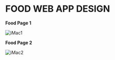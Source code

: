 # FOOD WEB APP DESIGN

**Food Page 1**

![iMac1](https://user-images.githubusercontent.com/54769213/107539945-1434d400-6bf8-11eb-9224-d24b873449a3.png)

**Food Page 2**

![iMac2](https://user-images.githubusercontent.com/54769213/107540261-6fff5d00-6bf8-11eb-98e7-56990a41167d.png)
